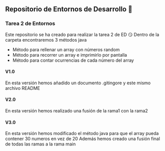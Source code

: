 ## Repositorio de Entornos de Desarrollo 📂
### Tarea 2 de Entornos
Este repositorio se ha creado para realizar la tarea 2 de ED :smirk:
Dentro de la carpeta encontraremos 3 métodos java
- Método para rellenar un array con números random
- Método para recorrer un array e imprimirlo por pantalla
- Método para contar ocurrencias de cada número del array
#### V1.0
En esta versión hemos añadido un documento .gitingore y este mismo archivo README
#### V2.0
En esta versión hemos realizado una fusión de la rama1 con la rama2
#### V3.0
En esta versión hemos modificado el método java para que el array pueda contener 30 numeros en vez de 20
Además hemos creado una fusión final de todas las ramas a la rama main
